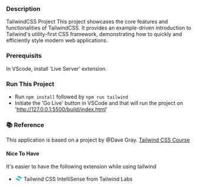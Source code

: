 ### Description
TailwindCSS Project
This project showcases the core features and functionalities of TailwindCSS. It provides an example-driven introduction to Tailwind's utility-first CSS framework, demonstrating how to quickly and efficiently style modern web applications.

### Prerequisits
In VScode, install 'Live Server' extension.

### Run This Project
- Run `npm install` followed by `npm run tailwind`
- Initiate the 'Go Live' button in VSCode and that will run the project on 'http://127.0.0.1:5500/build/index.html'

### 📚 Reference
This application is based on a project by @Dave Gray. 
[Tailwind CSS Course](https://github.com/gitdagray/tailwind-css-course)

#### Nice To Have
It's easier to have the following extension while using tailwind
- <a target="_blank" rel="noopener noreferrer" href="/lameesnd/tailwindcss/blob/master/tailwindcss.png"><img src="tailwindcss.png" alt="Tailwind Logo" style="height: 20px;vertical-align: text-bottom; "></a> Tailwind CSS IntelliSense from Tailwind Labs